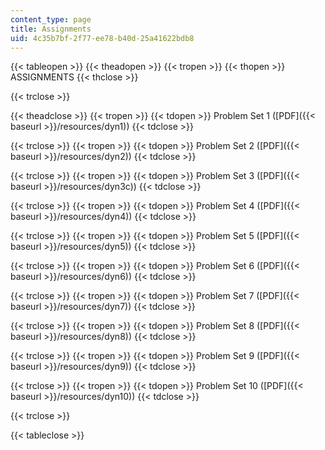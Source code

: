 ```yaml
---
content_type: page
title: Assignments
uid: 4c35b7bf-2f77-ee78-b40d-25a41622bdb8
---
```


{{< tableopen >}}
{{< theadopen >}}
{{< tropen >}}
{{< thopen >}}
ASSIGNMENTS
{{< thclose >}}

{{< trclose >}}

{{< theadclose >}}
{{< tropen >}}
{{< tdopen >}}
Problem Set 1 ([PDF]({{< baseurl >}}/resources/dyn1))
{{< tdclose >}}

{{< trclose >}}
{{< tropen >}}
{{< tdopen >}}
Problem Set 2 ([PDF]({{< baseurl >}}/resources/dyn2))
{{< tdclose >}}

{{< trclose >}}
{{< tropen >}}
{{< tdopen >}}
Problem Set 3 ([PDF]({{< baseurl >}}/resources/dyn3c))
{{< tdclose >}}

{{< trclose >}}
{{< tropen >}}
{{< tdopen >}}
Problem Set 4 ([PDF]({{< baseurl >}}/resources/dyn4))
{{< tdclose >}}

{{< trclose >}}
{{< tropen >}}
{{< tdopen >}}
Problem Set 5 ([PDF]({{< baseurl >}}/resources/dyn5))
{{< tdclose >}}

{{< trclose >}}
{{< tropen >}}
{{< tdopen >}}
Problem Set 6 ([PDF]({{< baseurl >}}/resources/dyn6))
{{< tdclose >}}

{{< trclose >}}
{{< tropen >}}
{{< tdopen >}}
Problem Set 7 ([PDF]({{< baseurl >}}/resources/dyn7))
{{< tdclose >}}

{{< trclose >}}
{{< tropen >}}
{{< tdopen >}}
Problem Set 8 ([PDF]({{< baseurl >}}/resources/dyn8))
{{< tdclose >}}

{{< trclose >}}
{{< tropen >}}
{{< tdopen >}}
Problem Set 9 ([PDF]({{< baseurl >}}/resources/dyn9))
{{< tdclose >}}

{{< trclose >}}
{{< tropen >}}
{{< tdopen >}}
Problem Set 10 ([PDF]({{< baseurl >}}/resources/dyn10))
{{< tdclose >}}

{{< trclose >}}

{{< tableclose >}}